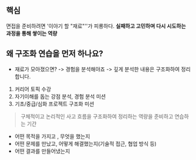 ## 핵심
면접을 준비하려면 '이야기 할 "재료"''가 피룡하다.
**실패하고 고민하며 다시 시도하는 과정을 통해 쌓이는 역량**

## 왜 구조화 연습을 먼저 하나요?
- 재료가 모아졌으면? -> 경험을 분석해야죠 -> 깊게 분석한 내용은 구조화하여 정리합니다.
1. 커리어 토픽 수강
2. 자기이해를 돕는 강점 분석, 경험 분석 미션
3. 기초/중급/심화 프로젝트 구조화 미션
> 구체적이고 논리적인 사고 흐름을 구조화하여 정리하는 역량을 준비하고 연습하는 기간
- 어떤 목적을 가지고 , 무엇을 했는지
- 어떤 문제를 만났고, 어떻게 해결했는지(기술적 접근, 협업 방식 등)
- 어떤 결과를 만들어냈는지